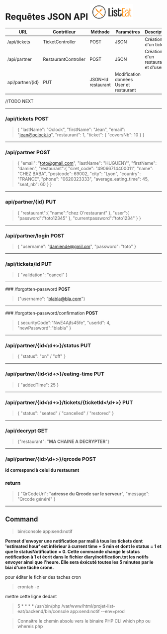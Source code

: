 # Requêtes JSON API ![Logo legalistEat](./ressource/logo/LogoListEat.png)

URL|Contrôleur|Méthode|Paramètres|Description|
|---|---|---|---|---|
|/api/tickets |TicketController|POST|JSON|Création d'un ticket|
|/api/partner|RestaurantController|POST|JSON|Création d'un restaurant et d'user|
|api/partner/{id}|PUT|JSON+Id restaurant|Modification données User et restaurant|

//TODO NEXT

-------------------------------------
### /api/tickets **POST**

>{
>	"lastName": "Oclock",
>	"firstName": "Jean",
>	"email": "jean@oclock.io",
>	"restaurant": 1,
>	"ticket": {
>		"coversNb": 10
>	}
>}
-------------------------------------

### /api/partner **POST**

> {
> "email": "toto@gmail.com",
> "lastName": "HUGUENY",
> "firstName": "damien",
> "restaurant":{
>	"siret_code": "49066714400011",
>	"name": "CHEZ BABA",
>	"postcode": 69002,
>	"city": "Lyon",
>	"country": "FRANCE",
>	"phone": "0620323333",
>	"average_eating_time": 45,
>	"seat_nb": 60
>	}
>}

------------------------------------------
### api/partner/{id} **PUT**

>{
>	"restaurant":{
>		"name":"chez O'restaurant"
>	},
>	"user":{
>			"password":"toto12345"
>	},
>	"currentpassword":"toto1234"
>}
>}

------------------------------------------
### /api/partner/login **POST**
>{
>	"username": "damiende@gmil.om", "password": "toto"
>}
------------------------------------------
### /api/tickets/id **PUT**

>{
>	"validation": "cancel"
>}
-------------------------------------------
### /forgotten-password **POST**

> {"username": "blabla@bla.com"}

--------------------------------------------
### /forgotten-password/confirmation **POST**

> {
> securityCode":"NwE4Ajfs45fe",
> "userId": 4,
> "newPassword":"blabla"
> }

--------------------------------------------
### /api/partner/{id<\d+>}/status **PUT**

> {
>	"status": "on" / "off"
> }

-----------------------------------------
### /api/partner/{id<\d+>}/eating-time **PUT**

> {
>	"addedTime": 25
> }

------------------------------------------
### /api/partner/{id<\d+>}/tickets/{ticketId<\d+>} **PUT**

> {
>    "status": "seated" / "cancelled" / "restored"
> }

-------------------------------------------
### /api/decrypt **GET**

> {"restaurant": "**MA CHAINE A DECRYPTER**"}

-------------------------------------------
### /api/partner/{id>\d+>}/qrcode **POST**

**id correspond à celui du restaurant**

### return

>{
>  "QrCodeUrl": "**adresse du Qrcode sur le serveur**",
>  "message": "Qrcode généré"
>}

-------------------------------------------

## Command

> bin/console app:send:notif

**Permet d'envoyer une notification par mail à tous les tickets dont 'estimated hour' est inférieur à current time + 5 min
et dont le status = 1 et que le statusNotification = 0.
Cette commande change le status notification à 1 et écrit dans le fichier diary/notification.txt les notifs envoyer ainsi que l'heure.
Elle sera éxécuté toutes les 5 minutes par le biai  d'une tâche crone.** 

pour éditer le fichier des taches cron 

> crontab -e

mettre cette ligne dedant
> 5 * * * *  /usr/bin/php   /var/www/html/projet-list-eat/backend/bin/console app:send:notif --env=prod

> Connaitre le  chemin absolu vers le binaire PHP CLI
>  which php ou whereis php